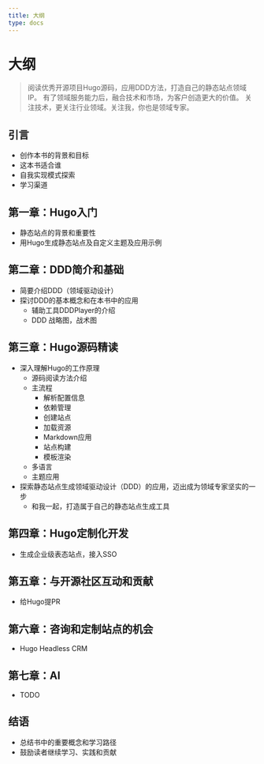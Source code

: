 ```yaml
---
title: 大纲
type: docs
---
```


# 大纲

> 阅读优秀开源项目Hugo源码，应用DDD方法，打造自己的静态站点领域IP。
> 有了领域服务能力后，融合技术和市场，为客户创造更大的价值。
> 关注技术，更关注行业领域。关注我，你也是领域专家。

## 引言

- 创作本书的背景和目标
- 这本书适合谁
- 自我实现模式探索
- 学习渠道

## 第一章：Hugo入门

- 静态站点的背景和重要性
- 用Hugo生成静态站点及自定义主题及应用示例

## 第二章：DDD简介和基础

- 简要介绍DDD（领域驱动设计）
- 探讨DDD的基本概念和在本书中的应用
  - 辅助工具DDDPlayer的介绍
  - DDD 战略图，战术图

## 第三章：Hugo源码精读

- 深入理解Hugo的工作原理
  - 源码阅读方法介绍
  - 主流程
    - 解析配置信息
    - 依赖管理
    - 创建站点
    - 加载资源
    - Markdown应用
    - 站点构建
    - 模板渲染
  - 多语言
  - 主题应用
- 探索静态站点生成领域驱动设计（DDD）的应用，迈出成为领域专家坚实的一步 
  - 和我一起，打造属于自己的静态站点生成工具

## 第四章：Hugo定制化开发

- 生成企业级表态站点，接入SSO

## 第五章：与开源社区互动和贡献

- 给Hugo提PR

## 第六章：咨询和定制站点的机会

- Hugo Headless CRM

## 第七章：AI

- TODO

## 结语

- 总结书中的重要概念和学习路径
- 鼓励读者继续学习、实践和贡献
